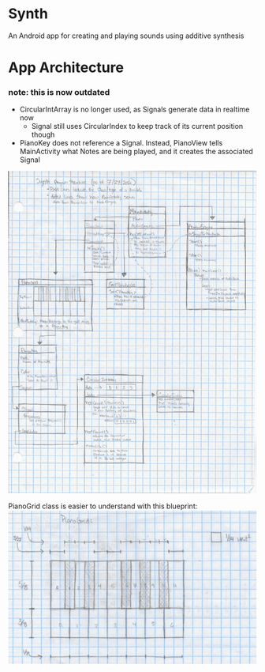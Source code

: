 # Synth
An Android app for creating and playing sounds using additive synthesis

# App Architecture
### note: this is now outdated
 - CircularIntArray is no longer used, as Signals generate data in realtime now
    - Signal still uses CircularIndex to keep track of its current position though
 - PianoKey does not reference a Signal. Instead, PianoView tells MainActivity what Notes are being played, and it creates the associated Signal
 
![alt text](https://github.com/mktwohy/Synth/blob/master/Images/UmlDiagram.jpg)

PianoGrid class is easier to understand with this blueprint:
![alt text](https://github.com/mktwohy/Synth/blob/master/Images/PianoGridBlueprint.jpg)
